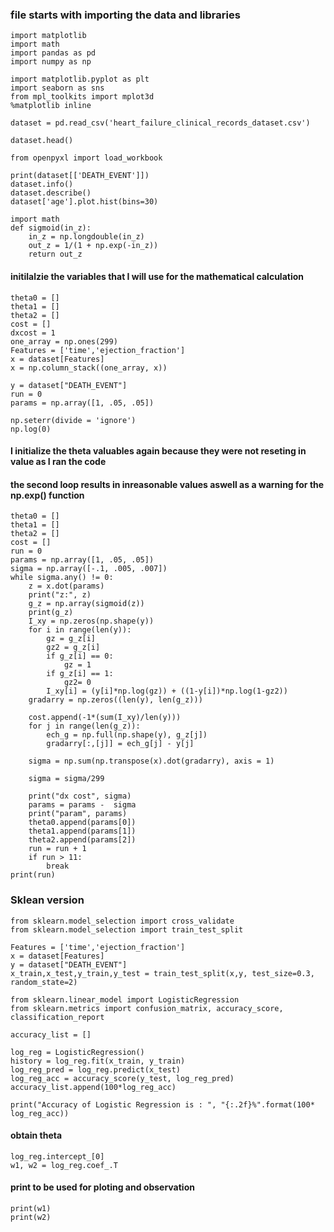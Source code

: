 ### file starts with importing the data and libraries

```
import matplotlib
import math
import pandas as pd
import numpy as np
```
```
import matplotlib.pyplot as plt
import seaborn as sns 
from mpl_toolkits import mplot3d
%matplotlib inline
```
```
dataset = pd.read_csv('heart_failure_clinical_records_dataset.csv')

dataset.head()
```
```
from openpyxl import load_workbook

print(dataset[['DEATH_EVENT']])
dataset.info()
dataset.describe()
dataset['age'].plot.hist(bins=30)
```

```
import math
def sigmoid(in_z):
    in_z = np.longdouble(in_z)
    out_z = 1/(1 + np.exp(-in_z))
    return out_z
```
#### initilalzie the variables that I will use for the mathematical calculation 
```
theta0 = []
theta1 = []
theta2 = []
cost = []
dxcost = 1
one_array = np.ones(299)
Features = ['time','ejection_fraction']
x = dataset[Features]
x = np.column_stack((one_array, x))

y = dataset["DEATH_EVENT"]
run = 0
params = np.array([1, .05, .05])

np.seterr(divide = 'ignore') 
np.log(0)
```
#### I initialize the theta valuables again because they were not reseting in value as I ran the code
#### the second loop results in inreasonable values aswell as a warning for the np.exp() function
```
theta0 = []
theta1 = []
theta2 = []
cost = []
run = 0
params = np.array([1, .05, .05])
sigma = np.array([-.1, .005, .007])
while sigma.any() != 0:
    z = x.dot(params)
    print("z:", z)
    g_z = np.array(sigmoid(z))
    print(g_z)
    I_xy = np.zeros(np.shape(y))
    for i in range(len(y)):
        gz = g_z[i]
        gz2 = g_z[i]
        if g_z[i] == 0:
            gz = 1
        if g_z[i] == 1:
            gz2= 0
        I_xy[i] = (y[i]*np.log(gz)) + ((1-y[i])*np.log(1-gz2))
    gradarry = np.zeros((len(y), len(g_z)))
    
    cost.append(-1*(sum(I_xy)/len(y))) 
    for j in range(len(g_z)):
        ech_g = np.full(np.shape(y), g_z[j])
        gradarry[:,[j]] = ech_g[j] - y[j]
    
    sigma = np.sum(np.transpose(x).dot(gradarry), axis = 1)
    
    sigma = sigma/299
    
    print("dx cost", sigma)
    params = params -  sigma
    print("param", params)
    theta0.append(params[0]) 
    theta1.append(params[1]) 
    theta2.append(params[2]) 
    run = run + 1
    if run > 11:
        break
print(run)
```


### Sklean version
```
from sklearn.model_selection import cross_validate
from sklearn.model_selection import train_test_split
```
```
Features = ['time','ejection_fraction']
x = dataset[Features]
y = dataset["DEATH_EVENT"]
x_train,x_test,y_train,y_test = train_test_split(x,y, test_size=0.3, random_state=2)
```
```
from sklearn.linear_model import LogisticRegression
from sklearn.metrics import confusion_matrix, accuracy_score, classification_report
```
```
accuracy_list = []

log_reg = LogisticRegression()
history = log_reg.fit(x_train, y_train)
log_reg_pred = log_reg.predict(x_test)
log_reg_acc = accuracy_score(y_test, log_reg_pred)
accuracy_list.append(100*log_reg_acc)
```
```
print("Accuracy of Logistic Regression is : ", "{:.2f}%".format(100* log_reg_acc))
```
#### obtain theta
```
log_reg.intercept_[0]
w1, w2 = log_reg.coef_.T
```
#### print to be used for ploting and observation 
```
print(w1)
print(w2)
```
